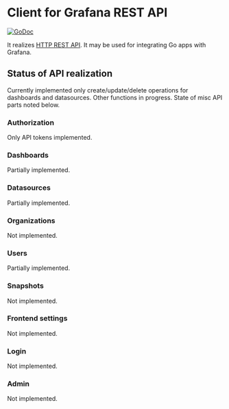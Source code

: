 # Client for Grafana REST API

[![GoDoc](https://godoc.org/github.com/grafov/autograf/client?status.svg)](https://godoc.org/github.com/grafov/autograf/client)

It realizes [HTTP REST API](http://docs.grafana.org/reference/http_api). It may be used for integrating Go apps with Grafana.

## Status of API realization

Currently implemented only create/update/delete operations for dashboards and datasources. Other functions in progress. State of misc API parts noted below.

### Authorization

Only API tokens implemented.

### Dashboards

Partially implemented.

### Datasources

Partially implemented.

### Organizations

Not implemented.

### Users

Partially implemented.

### Snapshots

Not implemented.

### Frontend settings

Not implemented.

### Login

Not implemented.

### Admin

Not implemented.
